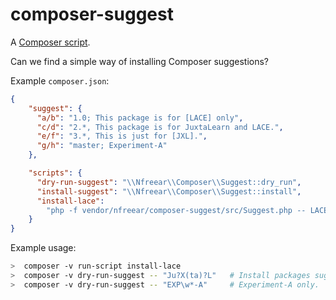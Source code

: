 # composer-suggest

A [Composer script][].

Can we find a simple way of installing Composer suggestions?


Example `composer.json`:

```json
{
    "suggest": {
      "a/b": "1.0; This package is for [LACE] only",
      "c/d": "2.*, This package is for JuxtaLearn and LACE.",
      "e/f": "3.*, This is just for [JXL].",
      "g/h": "master; Experiment-A"
    },

    "scripts": {
      "dry-run-suggest": "\\Nfreear\\Composer\\Suggest::dry_run",
      "install-suggest": "\\Nfreear\\Composer\\Suggest::install",
      "install-lace":
        "php -f vendor/nfreear/composer-suggest/src/Suggest.php -- LACE"
    }
}
```

Example usage:

```bash
>  composer -v run-script install-lace
>  composer -v dry-run-suggest -- "Ju?X(ta)?L"   # Install packages suggested for 'Juxtalearn' & 'JXL'.
>  composer -v dry-run-suggest -- "EXP\w*-A"     # Experiment-A only.
```

[Composer script]: https://getcomposer.org/doc/articles/scripts.md

